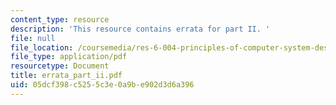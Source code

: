 ```yaml
---
content_type: resource
description: 'This resource contains errata for part II. '
file: null
file_location: /coursemedia/res-6-004-principles-of-computer-system-design-an-introduction-spring-2009/05dcf398c5255c3e0a9be902d3d6a396_errata_part_ii.pdf
file_type: application/pdf
resourcetype: Document
title: errata_part_ii.pdf
uid: 05dcf398-c525-5c3e-0a9b-e902d3d6a396
---
```

